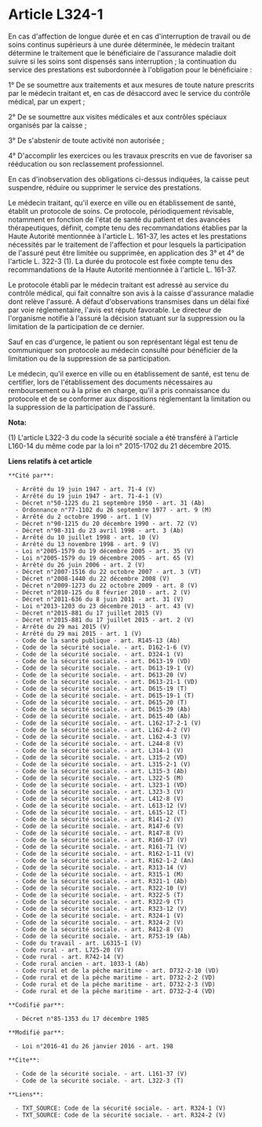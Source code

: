 # Article L324-1

En cas d'affection de longue durée et en cas d'interruption de travail ou de soins continus supérieurs à une durée
déterminée, le médecin traitant détermine le traitement que le bénéficiaire de l'assurance maladie doit suivre si les soins
sont dispensés sans interruption ; la continuation du service des prestations est subordonnée à l'obligation pour le
bénéficiaire : 

1° De se soumettre aux traitements et aux mesures de toute nature prescrits par le médecin traitant et, en cas de désaccord
avec le service du contrôle médical, par un expert ; 

2° De se soumettre aux visites médicales et aux contrôles spéciaux organisés par la caisse ; 

3° De s'abstenir de toute activité non autorisée ; 

4° D'accomplir les exercices ou les travaux prescrits en vue de favoriser sa rééducation ou son reclassement professionnel. 

En cas d'inobservation des obligations ci-dessus indiquées, la caisse peut suspendre, réduire ou supprimer le service des
prestations. 

Le médecin traitant, qu'il exerce en ville ou en établissement de santé, établit un protocole de soins. Ce protocole,
périodiquement révisable, notamment en fonction de l'état de santé du patient et des avancées thérapeutiques, définit, compte
tenu des recommandations établies par la Haute Autorité mentionnée à l'article L. 161-37, les actes et les prestations
nécessités par le traitement de l'affection et pour lesquels la participation de l'assuré peut être limitée ou supprimée, en
application des 3° et 4° de l'article L. 322-3 (1). La durée du protocole est fixée compte tenu des recommandations de la
Haute Autorité mentionnée à l'article L. 161-37. 

Le protocole établi par le médecin traitant est adressé au service du contrôle médical, qui fait connaître son avis à la
caisse d'assurance maladie dont relève l'assuré. A défaut d'observations transmises dans un délai fixé par voie
réglementaire, l'avis est réputé favorable. Le directeur de l'organisme notifie à l'assuré la décision statuant sur la
suppression ou la limitation de la participation de ce dernier. 

Sauf en cas d'urgence, le patient ou son représentant légal est tenu de communiquer son protocole au médecin consulté pour
bénéficier de la limitation ou de la suppression de sa participation. 

Le médecin, qu'il exerce en ville ou en établissement de santé, est tenu de certifier, lors de l'établissement des documents
nécessaires au remboursement ou à la prise en charge, qu'il a pris connaissance du protocole et de se conformer aux
dispositions réglementant la limitation ou la suppression de la participation de l'assuré.

**Nota:**

(1) L'article L322-3 du code la sécurité sociale a été transféré à l'article L160-14 du même code par la loi n° 2015-1702 du
21 décembre 2015.

**Liens relatifs à cet article**

	**Cité par**:

	  - Arrêté du 19 juin 1947 - art. 71-4 (V)
	  - Arrêté du 19 juin 1947 - art. 71-4-1 (V)
	  - Décret n°50-1225 du 21 septembre 1950 - art. 31 (Ab)
	  - Ordonnance n°77-1102 du 26 septembre 1977 - art. 9 (M)
	  - Arrêté du 2 octobre 1990 - art. 1 (V)
	  - Décret n°90-1215 du 20 décembre 1990 - art. 72 (V)
	  - Décret n°98-311 du 23 avril 1998 - art. 3 (Ab)
	  - Arrêté du 10 juillet 1998 - art. 10 (V)
	  - Arrêté du 13 novembre 1998 - art. 9 (V)
	  - Loi n°2005-1579 du 19 décembre 2005 - art. 35 (V)
	  - Loi n°2005-1579 du 19 décembre 2005 - art. 65 (V)
	  - Arrêté du 26 juin 2006 - art. 2 (V)
	  - Décret n°2007-1516 du 22 octobre 2007 - art. 3 (VT)
	  - Décret n°2008-1440 du 22 décembre 2008 (V)
	  - Décret n°2009-1273 du 22 octobre 2009 - art. 8 (V)
	  - Décret n°2010-125 du 8 février 2010 - art. 2 (V)
	  - Décret n°2011-636 du 8 juin 2011 - art. 31 (V)
	  - Loi n°2013-1203 du 23 décembre 2013 - art. 43 (V)
	  - Décret n°2015-881 du 17 juillet 2015 (V)
	  - Décret n°2015-881 du 17 juillet 2015 - art. 2 (V)
	  - Arrêté du 29 mai 2015 (V)
	  - Arrêté du 29 mai 2015 - art. 1 (V)
	  - Code de la santé publique - art. R145-13 (Ab)
	  - Code de la sécurité sociale. - art. D162-1-6 (V)
	  - Code de la sécurité sociale. - art. D324-1 (V)
	  - Code de la sécurité sociale. - art. D613-19 (VD)
	  - Code de la sécurité sociale. - art. D613-19-1 (V)
	  - Code de la sécurité sociale. - art. D613-20 (V)
	  - Code de la sécurité sociale. - art. D613-21-1 (VD)
	  - Code de la sécurité sociale. - art. D615-19 (T)
	  - Code de la sécurité sociale. - art. D615-19-1 (T)
	  - Code de la sécurité sociale. - art. D615-20 (T)
	  - Code de la sécurité sociale. - art. D615-39 (Ab)
	  - Code de la sécurité sociale. - art. D615-40 (Ab)
	  - Code de la sécurité sociale. - art. L162-17-2-1 (V)
	  - Code de la sécurité sociale. - art. L162-4-2 (V)
	  - Code de la sécurité sociale. - art. L162-4-3 (V)
	  - Code de la sécurité sociale. - art. L244-8 (V)
	  - Code de la sécurité sociale. - art. L314-1 (V)
	  - Code de la sécurité sociale. - art. L315-2 (VD)
	  - Code de la sécurité sociale. - art. L315-2-1 (V)
	  - Code de la sécurité sociale. - art. L315-3 (Ab)
	  - Code de la sécurité sociale. - art. L322-5 (M)
	  - Code de la sécurité sociale. - art. L323-1 (VD)
	  - Code de la sécurité sociale. - art. L323-3 (V)
	  - Code de la sécurité sociale. - art. L412-8 (V)
	  - Code de la sécurité sociale. - art. L613-12 (V)
	  - Code de la sécurité sociale. - art. L615-12 (T)
	  - Code de la sécurité sociale. - art. R141-2 (V)
	  - Code de la sécurité sociale. - art. R147-6 (V)
	  - Code de la sécurité sociale. - art. R147-8 (V)
	  - Code de la sécurité sociale. - art. R160-17 (V)
	  - Code de la sécurité sociale. - art. R161-71 (V)
	  - Code de la sécurité sociale. - art. R162-1-11 (V)
	  - Code de la sécurité sociale. - art. R162-1-2 (An)
	  - Code de la sécurité sociale. - art. R313-14 (V)
	  - Code de la sécurité sociale. - art. R315-1 (M)
	  - Code de la sécurité sociale. - art. R321-1 (Ab)
	  - Code de la sécurité sociale. - art. R322-10 (V)
	  - Code de la sécurité sociale. - art. R322-5 (T)
	  - Code de la sécurité sociale. - art. R322-9 (T)
	  - Code de la sécurité sociale. - art. R323-12 (V)
	  - Code de la sécurité sociale. - art. R324-1 (V)
	  - Code de la sécurité sociale. - art. R324-2 (V)
	  - Code de la sécurité sociale. - art. R412-8 (V)
	  - Code de la sécurité sociale. - art. R753-19 (Ab)
	  - Code du travail - art. L6315-1 (V)
	  - Code rural - art. L725-20 (V)
	  - Code rural - art. R742-14 (V)
	  - Code rural ancien - art. 1033-1 (Ab)
	  - Code rural et de la pêche maritime - art. D732-2-10 (VD)
	  - Code rural et de la pêche maritime - art. D732-2-2 (VD)
	  - Code rural et de la pêche maritime - art. D732-2-3 (VD)
	  - Code rural et de la pêche maritime - art. D732-2-4 (VD)

	**Codifié par**:

	  - Décret n°85-1353 du 17 décembre 1985

	**Modifié par**:

	  - Loi n°2016-41 du 26 janvier 2016 - art. 198

	**Cite**:

	  - Code de la sécurité sociale. - art. L161-37 (V)
	  - Code de la sécurité sociale. - art. L322-3 (T)

	**Liens**:

	  - TXT_SOURCE: Code de la sécurité sociale. - art. R324-1 (V)
	  - TXT_SOURCE: Code de la sécurité sociale. - art. R324-2 (V)
